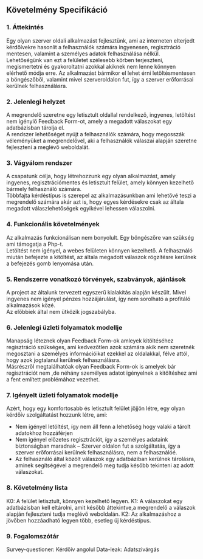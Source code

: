 ﻿## Követelmény Specifikáció



### 1. Áttekintés

Egy olyan szerver oldali alkalmazást fejlesztünk, ami az interneten elterjedt kérdőívekre hasonlít a felhasználók számára ingyenesen, regisztráció mentesen, valamint a személyes adatok felhasználása nélkül.  <br>
Lehetőségünk van ezt a felületet szélesebb körben terjeszteni, megismertetni és gyakoroltatni azokkal akiknek nem lenne könnyen elérhető módja erre. Az alkalmazást bármikor el lehet érni letöltésmentesen a böngészőből, valamint mivel szerveroldalon fut, így a szerver erőforrásai kerülnek felhasználásra.



### 2. Jelenlegi helyzet

A megrendelő szeretne egy letisztult oldallal rendelkező, ingyenes, letöltést nem igénylő Feedback Form-ot, amely a megadott válaszokat egy adatbázisban tárolja el.  <br>
A rendszer lehetőséget nyújt a felhasználók számára, hogy megosszák véleményüket a megrendelővel, aki a felhasználók válaszai alapján szeretne fejleszteni a meglévő weboldalát.

### 3. Vágyálom rendszer

A csapatunk célja, hogy létrehozzunk egy olyan alkalmazást, amely ingyenes, regisztrációmentes és letisztult felület, amely könnyen kezelhető bármely felhasználó számára.  <br>
Többfajta kérdéstípus is szerepel az alkalmazásunkban ami lehetővé teszi a megrendelő számára akár azt is, hogy egyes kérdésekre csak az általa megadott válaszlehetőségek egyikével lehessen válaszolni.

### 4. Funkcionális követelmények

Az alkalmazás funkcionálisan nem bonyolult. Egy böngészőre van szükség ami támogatja a Php-t. <br>
Letöltést nem igényel, a webes felületen könnyen kezelhető. A felhasználó miután befejezte a kitöltést, az általa megadott válaszok rögzítésre kerülnek a befejezés gomb lenyomása után.

### 5. Rendszerre vonatkozó törvények, szabványok, ajánlások

A project az általunk tervezett egyszerű kialakítás alapján készült. Mivel ingyenes nem igényel pénzes hozzájárulást, így nem sorolható a profitáló alkalmazások közé. <br>
Az előbbiek által nem ütközik jogszabályba.

### 6. Jelenlegi üzleti folyamatok modellje

Manapság léteznek olyan Feedback Form-ok amleyek kitöltéséhez regisztráció szükséges, ami kedvezőtlen azok számára akik nem szeretnék megosztani a személyes információikat ezekkel az oldalakkal, félve attól,<br>
hogy azok jogtalanul kerülnek felhasználásra. <br>
Másrészről megtalálhatóak olyan Feedback Form-ok is amelyek bár regisztrációt nem ,de néhány személyes adatot igényelnek a kitöltéshez ami a fent említett problémához vezethet.


### 7. Igényelt üzleti folyamatok modellje

Azért, hogy egy komfortosabb és letisztult felület jöjjön létre, egy olyan kérdőív szolgáltatást hozzunk létre, ami:
- Nem igényel letöltést, így nem áll fenn a lehetőség hogy valaki a tárolt adatokhoz hozzáférjen 
- Nem igényel előzetes regisztrációt, így a személyes adataink biztonságban maradnak 
– Szerver oldalon fut a szolgáltatás, így a szerver erőforrásai kerülnek felhasználásra, nem a felhasználóé.
- Az felhasználó által közölt válaszok egy adatbáziban kerülnek tárolásra, aminek segítségével a megrendelő meg tudja később tekinteni az adott válaszokat.


### 8. Követelmény lista

K0: A felület letisztult, könnyen kezelhető legyen.
K1: A válaszokat egy adatbázisban kell eltárolni, amit később áttekintve,a megrendelő a válaszok alapján fejleszteni tudja meglévő weboldalán.
K2: Az alkalmazáshoz a jövőben hozzáadható legyen több, esetleg új kérdéstípus.


### 9. Fogalomszótár

Survey-questioner: Kérdőív angolul
Data-leak: Adatszivárgás
